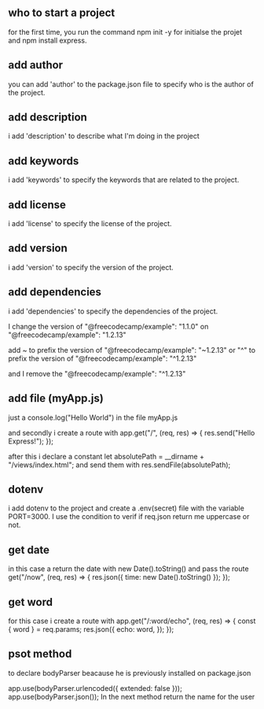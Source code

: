 ## who to start a project 
for the first time, you run the command npm init -y for initialse the projet
and npm install express.
## add author
you can add 'author' to the package.json file to specify who is the author of the project.

## add description 
i add 'description' to describe what I'm doing in the project 

## add keywords
i add 'keywords' to specify the keywords that are related to the project.

## add license
i add 'license' to specify the license of the project.

## add version
i add 'version' to specify the version of the project.

## add dependencies
i add 'dependencies' to specify the dependencies of the project.

I change the version of "@freecodecamp/example": "1.1.0" on "@freecodecamp/example": "1.2.13"

add ~ to prefix the version of "@freecodecamp/example": "~1.2.13" or "^" to prefix the version of "@freecodecamp/example": "^1.2.13"

and I remove the "@freecodecamp/example": "^1.2.13"

## add file (myApp.js)
just a console.log("Hello World") in the file myApp.js

and secondly i create a route with app.get("/", (req, res) => {
  res.send("Hello Express!");
});

after this i declare a constant  let absolutePath = __dirname + "/views/index.html"; and send them with res.sendFile(absolutePath);

## dotenv
i add dotenv to the project and create a .env(secret) file with the variable PORT=3000. I use the condition to verif if req.json return me uppercase or not.

## get date
in this case a return the date with new Date().toString() and pass the route get("/now", (req, res) => {
  res.json({ time: new Date().toString() });
});

## get word 
for this case i create a route with app.get("/:word/echo", (req, res) => {
  const { word } = req.params;
  res.json({
    echo: word,
  });
});

## psot method
to declare bodyParser beacause he is previously installed on package.json

app.use(bodyParser.urlencoded({ extended: false }));
app.use(bodyParser.json()); 
In the next method return the name for the user 